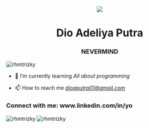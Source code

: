 <div align="center">
  <img src="https://i.pinimg.com/originals/b5/4d/e4/b54de4b1d319984a1d3689b3ee8078f0.gif" align="center" widht="400px"/>
</div>
<h1 align="center">Dio Adeliya Putra</h1>
<h3 align="center">NEVERMIND</h3>

<p align="left"> <img src="https://komarev.com/ghpvc/?username=rhmtrizky&label=Profile%20views&color=0e75b6&style=flat" alt="rhmtrizky" /> </p>

- 🌱 I’m currently learning *All about programming*

- 📫 How to reach me *dioaputra01@gmail.com*


<h3 align="left">Connect with me: www.linkedin.com/in/yo</h3>


<p><img align="left" src="https://github-readme-stats.vercel.app/api/top-langs?username=rhmtrizky&show_icons=true&locale=en&layout=compact" alt="rhmtrizky" /></p>



<p><img align="center" src="https://github-readme-streak-stats.herokuapp.com/?user=rhmtrizky&" alt="rhmtrizky" /></p>
